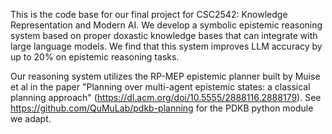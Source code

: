 This is the code base for our final project for CSC2542: Knowledge Representation and Modern AI. We develop a symbolic epistemic reasoning system based on proper doxastic knowledge bases that can integrate with large language models. We find that this system improves LLM accuracy by up to 20\% on epistemic reasoning tasks. 

Our reasoning system utilizes the RP-MEP epistemic planner built by Muise et al in the paper "Planning over multi-agent epistemic states: a classical planning approach"  (https://dl.acm.org/doi/10.5555/2888116.2888179). See https://github.com/QuMuLab/pdkb-planning for the PDKB python module we adapt. 
